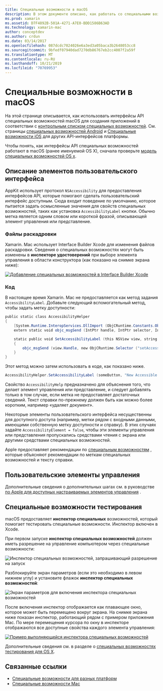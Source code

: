```yaml
---
title: Специальные возможности в macOS
description: В этом документе описано, как работать со специальными возможностями macOS в приложении Xamarin. Mac. В нем обсуждается описание элементов пользовательского интерфейса в раскадровках и коде, пользовательские элементы управления и доступность для тестирования.
ms.prod: xamarin
ms.assetid: D7F4892B-501A-4271-A7E0-BDD1586B63AD
ms.technology: xamarin-mac
author: conceptdev
ms.author: crdun
ms.date: 03/14/2017
ms.openlocfilehash: 087dcdc7024026e6a3ed3a05baca3b2648053cc8
ms.sourcegitcommit: 9bfedf07940dad7270db86767eb2cc4007f2a59f
ms.translationtype: MT
ms.contentlocale: ru-RU
ms.lasthandoff: 10/21/2019
ms.locfileid: "70769953"
---
```

# <a name="accessibility-on-macos"></a>Специальные возможности в macOS

На этой странице описывается, как использовать интерфейсы API специальных возможностей macOS для создания приложений в соответствии с [контрольным списком специальных возможностей](~/cross-platform/app-fundamentals/accessibility.md).
См. страницы [специальных возможностей Android](~/android/app-fundamentals/accessibility.md) и [Специальные возможности iOS](~/ios/app-fundamentals/accessibility.md) для других API-интерфейсов платформы.

Чтобы понять, как интерфейсы API специальных возможностей работают в macOS (ранее именуемой OS X), сначала проверьте [модель специальных возможностей OS x](https://developer.apple.com/library/mac/documentation/Accessibility/Conceptual/AccessibilityMacOSX/OSXAXmodel.html).

## <a name="describing-ui-elements"></a>Описание элементов пользовательского интерфейса

AppKit использует протокол `NSAccessibility` для предоставления интерфейсов API, которые помогают сделать пользовательский интерфейс доступным. Сюда входит поведение по умолчанию, которое пытается задать осмысленные значения для свойств специальных возможностей, таких как установка `AccessibilityLabel` кнопки. Обычно метка является одним словом или короткой фразой, описывающей элемент управления или представление.

### <a name="storyboard-files"></a>Файлы раскадровки

Xamarin. Mac использует Interface Builder Xcode для изменения файлов раскадровки.
Сведения о специальных возможностях могут быть изменены в **инспекторе удостоверений** при выборе элемента управления в области конструктора (как показано на снимке экрана ниже):

[![Добавление специальных возможностей в Interface Builder Xcode](accessibility-images/xcode.png "Добавление специальных возможностей в Interface Builder Xcode")](accessibility-images/xcode-large.png#lightbox)

### <a name="code"></a>Код

В настоящее время Xamarin. Mac не предоставляется как метод задания `AccessibilityLabel`.  Добавьте следующий вспомогательный метод, чтобы задать метку доступности:

```csharp
public static class AccessibilityHelper
{
    [System.Runtime.InteropServices.DllImport (ObjCRuntime.Constants.ObjectiveCLibrary)]
    extern static void objc_msgSend (IntPtr handle, IntPtr selector, IntPtr label);

    static public void SetAccessibilityLabel (this NSView view, string value)
    {
        objc_msgSend (view.Handle, new ObjCRuntime.Selector ("setAccessibilityLabel:").Handle, new NSString (value).Handle);
    }
}
```

Этот метод можно затем использовать в коде, как показано ниже.

```csharp
AccessibilityHelper.SetAccessibilityLabel (someButton, "New Accessible Description");
```

Свойство `AccessibilityHelp` предназначено для объяснения того, что делает элемент управления или представление, и следует добавлять только в том случае, если метка не предоставляет достаточных сведений. Текст справки по-прежнему должен быть как можно более коротким, например «удаляет документ».

Некоторые элементы пользовательского интерфейса несущественны для доступного доступа (например, метки рядом с входными данными, имеющими собственную метку доступности и справку).
В этих случаях задайте `AccessibilityElement = false`, чтобы эти элементы управления или представления пропускались средствами чтения с экрана или другими средствами специальных возможностей.

Apple предоставляет рекомендации по [специальным возможностям](https://developer.apple.com/library/mac/documentation/Accessibility/Conceptual/AccessibilityMacOSX/EnhancingtheAccessibilityofStandardAppKitControls.html) , которые объясняют рекомендации по меткам специальных возможностей и тексту справки.

## <a name="custom-controls"></a>Пользовательские элементы управления

Дополнительные сведения о дополнительных шагах см. в руководстве [по Apple для доступных настраиваемых элементов управления](https://developer.apple.com/library/mac/documentation/Accessibility/Conceptual/AccessibilityMacOSX/ImplementingAccessibilityforCustomControls.html) .

## <a name="testing-accessibility"></a>Специальные возможности тестирования

macOS предоставляет **инспектор специальных** возможностей, который помогает тестировать специальные возможности. Инспектор включен в Xcode.

При первом запуске **инспектор специальных возможностей** должен иметь разрешение на управление компьютером через специальные возможности:

![Инспектор специальных возможностей, запрашивающий разрешение на запуск](accessibility-images/accessibility-inspector-1.png "Инспектор специальных возможностей, запрашивающий разрешение на запуск")

Разблокируйте экран параметров (если это необходимо в левом нижнем углу) и установите флажок **инспектор специальных возможностей**:

![Экран параметров для включения инспектора специальных возможностей](accessibility-images/accessibility-inspector-2.png "Экран параметров для включения инспектора специальных возможностей")

После включения инспектор отображается как плавающее окно, которое может быть перемещено вокруг экрана. На снимке экрана ниже показан инспектор, работающий рядом с примером приложения Mac. По мере перемещения курсора по окну в инспекторе отображаются все доступные свойства каждого элемента управления:

[![Пример выполняющейся инспектора специальных возможностей](accessibility-images/accessibility-example.png "Пример выполняющейся инспектора специальных возможностей")](accessibility-images/accessibility-example-large.png#lightbox)

Дополнительные сведения см. в разделе о [специальных возможностях тестирования для OS X](https://developer.apple.com/library/mac/documentation/Accessibility/Conceptual/AccessibilityMacOSX/OSXAXTestingApps.html).

## <a name="related-links"></a>Связанные ссылки

- [Специальные возможности для разных платформ](~/cross-platform/app-fundamentals/accessibility.md)
- [Специальные возможности Mac](https://www.apple.com/accessibility/mac/)
